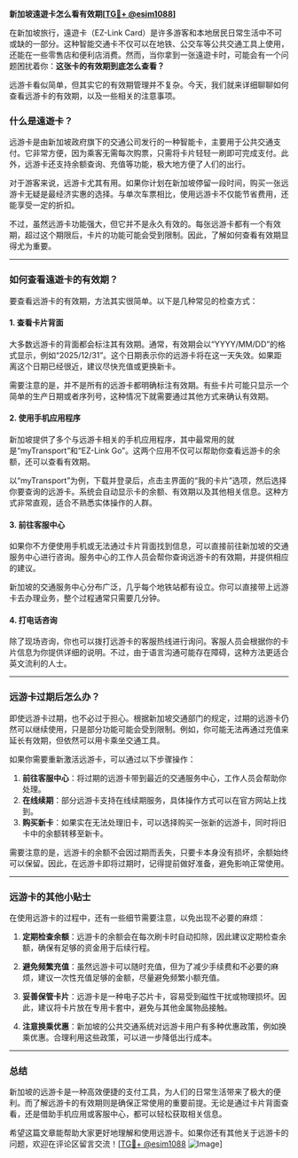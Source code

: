 **新加坡遠遊卡怎么看有效期[[TG💪+ @esim1088](https://t.me/s/esim1088)]**

在新加坡旅行，遠遊卡（EZ-Link Card）是许多游客和本地居民日常生活中不可或缺的一部分。这种智能交通卡不仅可以在地铁、公交车等公共交通工具上使用，还能在一些零售店和便利店消费。然而，当你拿到一张遠遊卡时，可能会有一个问题困扰着你：**这张卡的有效期到底怎么查看？**

远游卡看似简单，但其实它的有效期管理并不复杂。今天，我们就来详细聊聊如何查看远游卡的有效期，以及一些相关的注意事项。

### **什么是遠遊卡？**

远游卡是由新加坡政府旗下的交通公司发行的一种智能卡，主要用于公共交通支付。它非常方便，因为乘客无需每次购票，只需将卡片轻轻一刷即可完成支付。此外，远游卡还支持余额查询、充值等功能，极大地方便了人们的出行。

对于游客来说，远游卡尤其有用。如果你计划在新加坡停留一段时间，购买一张远游卡无疑是最经济实惠的选择。与单次车票相比，使用远游卡不仅能节省费用，还能享受一定的折扣。

不过，虽然远游卡功能强大，但它并不是永久有效的。每张远游卡都有一个有效期，超过这个期限后，卡片的功能可能会受到限制。因此，了解如何查看有效期显得尤为重要。

---

### **如何查看遠遊卡的有效期？**

要查看远游卡的有效期，方法其实很简单。以下是几种常见的检查方式：

#### **1. 查看卡片背面**
大多数远游卡的背面都会标注其有效期。通常，有效期会以“YYYY/MM/DD”的格式显示，例如“2025/12/31”。这个日期表示你的远游卡将在这一天失效。如果距离这个日期已经很近，建议尽快充值或更换新卡。

需要注意的是，并不是所有的远游卡都明确标注有效期。有些卡片可能只显示一个简单的生产日期或者序列号，这种情况下就需要通过其他方式来确认有效期。

#### **2. 使用手机应用程序**
新加坡提供了多个与远游卡相关的手机应用程序，其中最常用的就是“myTransport”和“EZ-Link Go”。这两个应用不仅可以帮助你查看远游卡的余额，还可以查看有效期。

以“myTransport”为例，下载并登录后，点击主界面的“我的卡片”选项，然后选择你要查询的远游卡。系统会自动显示卡的余额、有效期以及其他相关信息。这种方式非常直观，适合不熟悉实体操作的人群。

#### **3. 前往客服中心**
如果你不方便使用手机或无法通过卡片背面找到信息，可以直接前往新加坡的交通服务中心进行咨询。服务中心的工作人员会帮你查询远游卡的有效期，并提供相应的建议。

新加坡的交通服务中心分布广泛，几乎每个地铁站都有设立。你可以直接带上远游卡去办理业务，整个过程通常只需要几分钟。

#### **4. 打电话咨询**
除了现场咨询，你也可以拨打远游卡的客服热线进行询问。客服人员会根据你的卡片信息为你提供详细的说明。不过，由于语言沟通可能存在障碍，这种方法更适合英文流利的人士。

---

### **远游卡过期后怎么办？**

即使远游卡过期，也不必过于担心。根据新加坡交通部门的规定，过期的远游卡仍然可以继续使用，只是部分功能可能会受到限制。例如，你可能无法再通过充值来延长有效期，但依然可以用卡乘坐交通工具。

如果你需要重新激活远游卡，可以通过以下步骤操作：

1. **前往客服中心**：将过期的远游卡带到最近的交通服务中心，工作人员会帮助你处理。
2. **在线续期**：部分远游卡支持在线续期服务，具体操作方式可以在官方网站上找到。
3. **购买新卡**：如果实在无法处理旧卡，可以选择购买一张新的远游卡，同时将旧卡中的余额转移至新卡。

需要注意的是，远游卡的余额不会因过期而丢失，只要卡本身没有损坏，余额始终可以保留。因此，在远游卡即将过期时，记得提前做好准备，避免影响正常使用。

---

### **远游卡的其他小贴士**

在使用远游卡的过程中，还有一些细节需要注意，以免出现不必要的麻烦：

1. **定期检查余额**：远游卡的余额会在每次刷卡时自动扣除，因此建议定期检查余额，确保有足够的资金用于后续行程。
   
2. **避免频繁充值**：虽然远游卡可以随时充值，但为了减少手续费和不必要的麻烦，建议一次性充值足够的金额，尽量避免频繁小额充值。

3. **妥善保管卡片**：远游卡是一种电子芯片卡，容易受到磁性干扰或物理损坏。因此，建议将卡片放在专用卡套中，避免与其他金属物品接触。

4. **注意换乘优惠**：新加坡的公共交通系统对远游卡用户有多种优惠政策，例如换乘优惠。合理利用这些政策，可以进一步降低出行成本。

---

### **总结**

新加坡的远游卡是一种高效便捷的支付工具，为人们的日常生活带来了极大的便利。而了解远游卡的有效期则是确保正常使用的重要前提。无论是通过卡片背面查看，还是借助手机应用或客服中心，都可以轻松获取相关信息。

希望这篇文章能帮助大家更好地理解和使用远游卡。如果你还有其他关于远游卡的问题，欢迎在评论区留言交流！[[TG💪+ @esim1088](https://t.me/s/esim1088) ![Image](https://i.postimg.cc/4NQfJmqS/Snipaste-2025-05-13-00-14-12.png)]